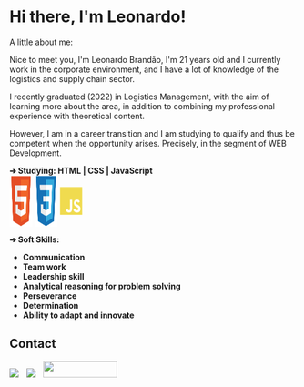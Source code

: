 <h1><strong> Hi there, I'm Leonardo!</strong> </h1>
<p>A little about me:

Nice to meet you, I'm Leonardo Brandão, I'm 21 years old and I currently work in the corporate environment, and I have a lot of knowledge of the logistics and supply chain sector.

I recently graduated (2022) in Logistics Management, with the aim of learning more about the area, in addition to combining my professional experience with theoretical content.

However, I am in a career transition and I am studying to qualify and thus be competent when the opportunity arises. Precisely, in the segment of WEB Development.</p>

<div>
 <p><strong>➔ Studying: HTML | CSS | JavaScript </strong>
  <br><img align="center" alt="Rafa-HTML" height="90" width="40" src="https://raw.githubusercontent.com/devicons/devicon/master/icons/html5/html5-original.svg">
  <img align="center" alt="Rafa-CSS" height="90" width="40" src="https://raw.githubusercontent.com/devicons/devicon/master/icons/css3/css3-original.svg">
    <img align="center" alt="Rafa-Js" height="50" width="40" src="https://raw.githubusercontent.com/devicons/devicon/master/icons/javascript/javascript-plain.svg">
</div>

<p><strong>➔ Soft Skills:
<ul>
    <li>Communication</li>
    <li>Team work</li>
    <li>Leadership skill</li>
    <li>Analytical reasoning for problem solving</li>
    <li>Perseverance</li>
    <li>Determination</li>
    <li>Ability to adapt and innovate</li>
</ul>


<h2><strong>Contact</strong></h2>
    <div>      
        <span>
            <a href="https://www.linkedin.com/public-profile/settings?lipi=urn%3Ali%3Apage%3Ad_flagship3_profile_self_edit_contact-info%3BikKlinSmSN2jtj%2FCwMj%2FEg%3D%3D" target="_blank"><img src="https://img.shields.io/badge/-LinkedIn-%230077B5?style=for-the-badge&logo=linkedin&logoColor=white"></a> &ensp;</span>
        <span>
            <a href = "mailto:brandao.developerweb@gmail.com" target="_blank"><img src="https://img.shields.io/badge/-Gmail-%23333?style=for-the-badge&logo=gmail&logoColor=white"></a>   &ensp;</span>
        <span>
            <a href="https://www.instagram.com/brandao_dev/" target="_blank"><img src="https://portal.ifba.edu.br/simoes-filho/imagens/redes-sociais/instagram.png/@@images/0f1ec04e-2ba4-4dd8-970f-0e3c47d5d0a7.png" height="29" width="130"></a>
        </span>
</div>

